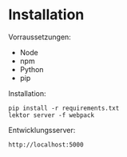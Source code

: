 Installation
============

Vorraussetzungen:

 - Node
 - npm
 - Python
 - pip

Installation:

    pip install -r requirements.txt
    lektor server -f webpack

Entwicklungsserver:

    http://localhost:5000
